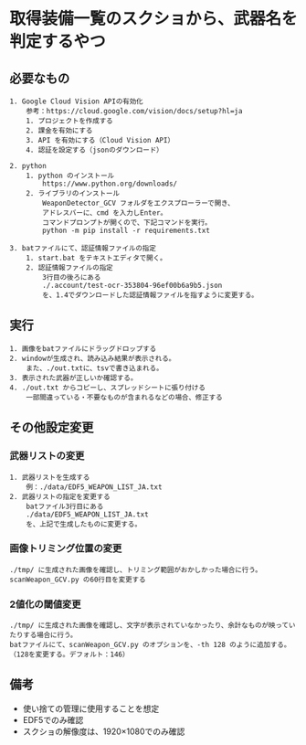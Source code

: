 # 取得装備一覧のスクショから、武器名を判定するやつ

## 必要なもの

    1. Google Cloud Vision APIの有効化
        参考：https://cloud.google.com/vision/docs/setup?hl=ja
        1. プロジェクトを作成する
        2. 課金を有効にする
        3. API を有効にする（Cloud Vision API）
        4. 認証を設定する（jsonのダウンロード）

    2. python
        1. python のインストール
            https://www.python.org/downloads/
        2. ライブラリのインストール
            WeaponDetector_GCV フォルダをエクスプローラーで開き、
            アドレスバーに、cmd を入力しEnter。
            コマンドプロンプトが開くので、下記コマンドを実行。
            python -m pip install -r requirements.txt

    3. batファイルにて、認証情報ファイルの指定
        1. start.bat をテキストエディタで開く。
        2. 認証情報ファイルの指定
            3行目の後ろにある
            ./.account/test-ocr-353804-96ef00b6a9b5.json
            を、1.4でダウンロードした認証情報ファイルを指すように変更する。

## 実行

    1. 画像をbatファイルにドラッグドロップする
    2. windowが生成され、読み込み結果が表示される。
        また、./out.txtに、tsvで書き込まれる。
    3. 表示された武器が正しいか確認する。
    4. ./out.txt からコピーし、スプレッドシートに張り付ける
        一部間違っている・不要なものが含まれるなどの場合、修正する

## その他設定変更

### 武器リストの変更

    1. 武器リストを生成する
        例：./data/EDF5_WEAPON_LIST_JA.txt
    2. 武器リストの指定を変更する
        batファイル3行目にある
        ./data/EDF5_WEAPON_LIST_JA.txt
        を、上記で生成したものに変更する。

### 画像トリミング位置の変更

    ./tmp/ に生成された画像を確認し、トリミング範囲がおかしかった場合に行う。
    scanWeapon_GCV.py の60行目を変更する

### 2値化の閾値変更

    ./tmp/ に生成された画像を確認し、文字が表示されていなかったり、余計なものが映っていたりする場合に行う。
    batファイルにて、scanWeapon_GCV.py のオプションを、-th 128 のように追加する。（128を変更する。デフォルト：146）

## 備考

- 使い捨ての管理に使用することを想定
- EDF5でのみ確認
- スクショの解像度は、1920×1080でのみ確認
